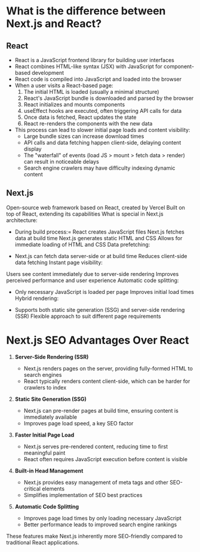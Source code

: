 # What is the difference between Next.js and React?


## React
- React is a JavaScript frontend library for building user interfaces
- React combines HTML-like syntax (JSX) with JavaScript for component-based development
- React code is compiled into JavaScript and loaded into the browser
- When a user visits a React-based page:
  1. The initial HTML is loaded (usually a minimal structure)
  2. React's JavaScript bundle is downloaded and parsed by the browser
  3. React initializes and mounts components
  4. useEffect hooks are executed, often triggering API calls for data
  5. Once data is fetched, React updates the state
  6. React re-renders the components with the new data
- This process can lead to slower initial page loads and content visibility:
  - Large bundle sizes can increase download times
  - API calls and data fetching happen client-side, delaying content display
  - The "waterfall" of events (load JS > mount > fetch data > render) can result in noticeable delays
  - Search engine crawlers may have difficulty indexing dynamic content






## Next.js
Open-source web framework based on React, created by Vercel
Built on top of React, extending its capabilities
What is special in Next.js architecture:

- During build process:=
React creates JavaScript files
Next.js fetches data at build time
Next.js generates static HTML and CSS
Allows for immediate loading of HTML and CSS
Data prefetching:

- Next.js can fetch data server-side or at build time
Reduces client-side data fetching
Instant page visibility:

Users see content immediately due to server-side rendering
Improves perceived performance and user experience
Automatic code splitting:

- Only necessary JavaScript is loaded per page
Improves initial load times
Hybrid rendering:

- Supports both static site generation (SSG) and server-side rendering (SSR)
Flexible approach to suit different page requirements


# Next.js SEO Advantages Over React

1. **Server-Side Rendering (SSR)**
   - Next.js renders pages on the server, providing fully-formed HTML to search engines
   - React typically renders content client-side, which can be harder for crawlers to index

2. **Static Site Generation (SSG)**
   - Next.js can pre-render pages at build time, ensuring content is immediately available
   - Improves page load speed, a key SEO factor

3. **Faster Initial Page Load**
   - Next.js serves pre-rendered content, reducing time to first meaningful paint
   - React often requires JavaScript execution before content is visible

4. **Built-in Head Management**
   - Next.js provides easy management of meta tags and other SEO-critical elements
   - Simplifies implementation of SEO best practices

5. **Automatic Code Splitting**
   - Improves page load times by only loading necessary JavaScript
   - Better performance leads to improved search engine rankings

These features make Next.js inherently more SEO-friendly compared to traditional React applications.